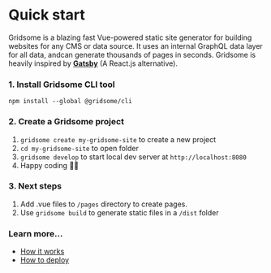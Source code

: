 # Quick start
Gridsome is a blazing fast Vue-powered static site generator for building websites for any CMS or data source. It uses an internal GraphQL data layer for all data, andcan generate thousands of pages in seconds.   Gridsome is heavily inspired by **[Gatsby](https://gatsbyjs.org)** (A React.js alternative).


### 1. Install Gridsome CLI tool
`npm install --global @gridsome/cli`

### 2. Create a Gridsome project
1. `gridsome create my-gridsome-site` to create a new project </li>
2. `cd my-gridsome-site` to open folder
3. `gridsome develop` to start local dev server at `http://localhost:8080`
4. Happy coding 🎉🙌

### 3. Next steps
1. Add .vue files to `/pages` directory to create pages.
2. Use `gridsome build` to generate static files in a `/dist` folder


### Learn more...

- [How it works](/docs/how-it-works)
- [How to deploy](/docs/deployment)
